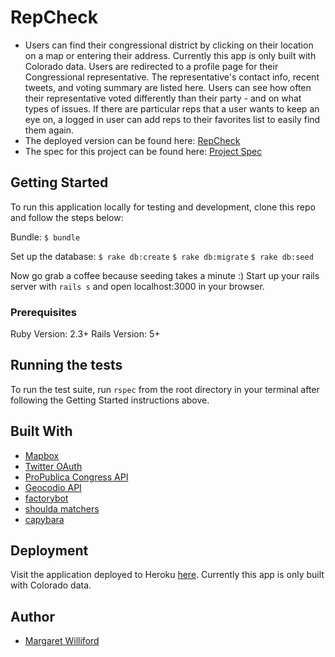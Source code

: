 # RepCheck

* Users can find their congressional district by clicking on their location on a map or  entering their address. Currently this app is only built with Colorado data. Users are redirected to a profile page for their Congressional representative. The representative's contact info, recent tweets, and voting summary are listed here. Users can see how often their representative voted differently than their party - and on what types of issues. If there are particular reps that a user wants to keep an eye on, a logged in user can add reps to their favorites list to easily find them again.
* The deployed version can be found here: [RepCheck](https://rep-check.herokuapp.com/)
* The spec for this project can be found here: [Project Spec](http://backend.turing.io/module3/projects/self_directed_project)

## Getting Started

To run this application locally for testing and development, clone this repo and follow the steps below:

Bundle:
`$ bundle`

Set up the database:
`$ rake db:create`
`$ rake db:migrate`
`$ rake db:seed`

Now go grab a coffee because seeding takes a minute :) 
Start up your rails server with `rails s`
and open localhost:3000 in your browser.

### Prerequisites

Ruby Version: 2.3+
Rails Version: 5+

## Running the tests

To run the test suite, run `rspec` from the root directory in your terminal after following the Getting Started instructions above.

## Built With

* [Mapbox](https://www.mapbox.com/mapbox-gl-js/api/)
* [Twitter OAuth](https://dev.twitter.com/web/sign-in/implementing)
* [ProPublica Congress API](https://projects.propublica.org/api-docs/congress-api)
* [Geocodio API](https://geocod.io/)
* [factorybot](https://github.com/thoughtbot/factory_bot)
* [shoulda matchers](https://github.com/thoughtbot/shoulda-matchers)
* [capybara](https://github.com/teamcapybara/capybara)

## Deployment
Visit the application deployed to Heroku [here](https://rep-check.herokuapp.com/). Currently this app is only built with Colorado data.

## Author
* [Margaret Williford](https://github.com/lilwillifo)
